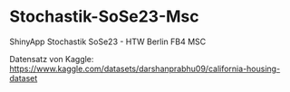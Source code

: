 # Stochastik-SoSe23-Msc
ShinyApp Stochastik SoSe23 - HTW Berlin FB4 MSC

Datensatz von Kaggle:
https://www.kaggle.com/datasets/darshanprabhu09/california-housing-dataset
